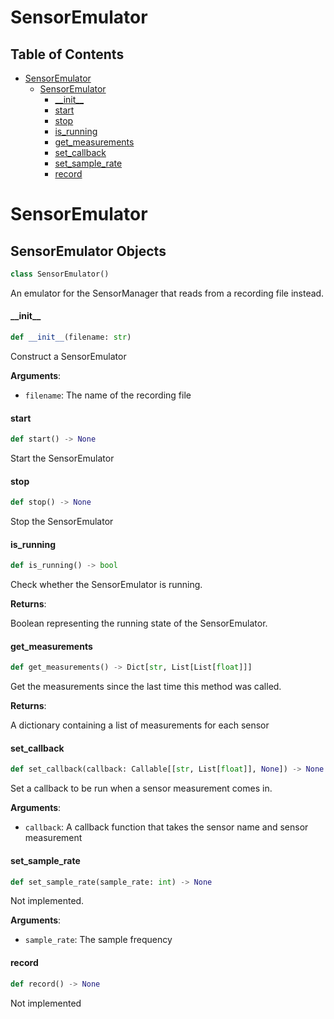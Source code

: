 # SensorEmulator

## Table of Contents

* [SensorEmulator](#SensorEmulator)
  * [SensorEmulator](#SensorEmulator.SensorEmulator)
    * [\_\_init\_\_](#SensorEmulator.SensorEmulator.__init__)
    * [start](#SensorEmulator.SensorEmulator.start)
    * [stop](#SensorEmulator.SensorEmulator.stop)
    * [is\_running](#SensorEmulator.SensorEmulator.is_running)
    * [get\_measurements](#SensorEmulator.SensorEmulator.get_measurements)
    * [set\_callback](#SensorEmulator.SensorEmulator.set_callback)
    * [set\_sample\_rate](#SensorEmulator.SensorEmulator.set_sample_rate)
    * [record](#SensorEmulator.SensorEmulator.record)

<a id="SensorEmulator"></a>

# SensorEmulator

<a id="SensorEmulator.SensorEmulator"></a>

## SensorEmulator Objects

```python
class SensorEmulator()
```

An emulator for the SensorManager that reads from a recording file instead.

<a id="SensorEmulator.SensorEmulator.__init__"></a>

#### \_\_init\_\_

```python
def __init__(filename: str)
```

Construct a SensorEmulator

**Arguments**:

- `filename`: The name of the recording file

<a id="SensorEmulator.SensorEmulator.start"></a>

#### start

```python
def start() -> None
```

Start the SensorEmulator

<a id="SensorEmulator.SensorEmulator.stop"></a>

#### stop

```python
def stop() -> None
```

Stop the SensorEmulator

<a id="SensorEmulator.SensorEmulator.is_running"></a>

#### is\_running

```python
def is_running() -> bool
```

Check whether the SensorEmulator is running.

**Returns**:

Boolean representing the running state of the SensorEmulator.

<a id="SensorEmulator.SensorEmulator.get_measurements"></a>

#### get\_measurements

```python
def get_measurements() -> Dict[str, List[List[float]]]
```

Get the measurements since the last time this method was called.

**Returns**:

A dictionary containing a list of measurements for each sensor

<a id="SensorEmulator.SensorEmulator.set_callback"></a>

#### set\_callback

```python
def set_callback(callback: Callable[[str, List[float]], None]) -> None
```

Set a callback to be run when a sensor measurement comes in.

**Arguments**:

- `callback`: A callback function that takes the sensor name and sensor measurement

<a id="SensorEmulator.SensorEmulator.set_sample_rate"></a>

#### set\_sample\_rate

```python
def set_sample_rate(sample_rate: int) -> None
```

Not implemented.

**Arguments**:

- `sample_rate`: The sample frequency

<a id="SensorEmulator.SensorEmulator.record"></a>

#### record

```python
def record() -> None
```

Not implemented

